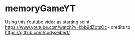 # memoryGameYT

Using this Youtube video as starting point: https://www.youtube.com/watch?v=bbb9dZotsOc - credits to https://github.com/codyseibert/
